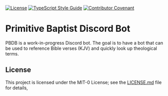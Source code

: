 [![License](https://badgen.net/github/license/gimjb/pbdb)](../LICENSE.md)
[![TypeScript Style Guide](https://badgen.net/badge/code%20style/ts-standard/blue?icon=typescript)](https://github.com/standard/ts-standard)
[![Contributor Covenant](https://img.shields.io/badge/Contributor%20Covenant-2.1-4baaaa.svg)](CODE_OF_CONDUCT.md)

# Primitive Baptist Discord Bot

PBDB is a work-in-progress Discord bot. The goal is to have a bot that can be
used to reference Bible verses (KJV) and quickly look up theological terms.

## License

This project is licensed under the MIT-0 License; see the
[LICENSE.md](../LICENSE.md) file for details,
